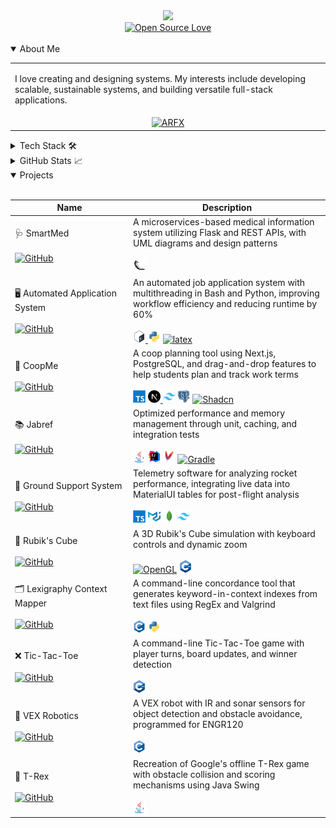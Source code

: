 <div align="center"><a href="https://www.arfazhxss.ca"><img src="https://capsule-render.vercel.app/api?type=waving&height=130&color=gradient&customColorList=0,1,3,4,6,7,8,12,14,15,18,19,20,24,26,27,28,29,30&text=Arfaz%20%F0%9F%91%A8%E2%80%8D%F0%9F%92%BB&fontColor=000000&fontSize=40&fontAlign=50&desc=%E2%97%80%20is%20trying%20to%20not%20break%20production%20again%20%E2%96%B6&descAlign=50&reversal=true&descSize=10&descAlignY=53&textBg=false&fontAlignY=33"></a></div>

<div align="center"><a href="https://www.arfazhxss.ca"><img src="https://badges.frapsoft.com/os/v2/open-source.svg?v=103" alt="Open Source Love" height="20"></a></div>

<br>
<details open>
<summary>About Me</summary>
     <table align="center">
          <tr>
               <td width="550" align="left" font-size="100">
               <p>I love creating and designing systems. My interests include developing scalable, sustainable systems, and building versatile full-stack applications.<br></p>
               </td>
          </tr>
          <tr>
               <td width="550" align="center" font-size="50">
                    <a href="https://www.arfazhxss.ca">
                       <picture>
                         <source 
                           media = "(prefers-color-scheme: dark)" 
                           width="100" 
                           height="33"
                           srcset = "https://img.shields.io/badge/arfx.ca-151B23.svg?style=flat-square&logo=airfrance&logoColor=fff&logoSize=100&link=https://www.arfazhxss.ca" 
                         />
                         <source 
                           media = "(prefers-color-scheme: light)" 
                           width="100" 
                           height="33"
                           srcset = "https://img.shields.io/badge/arfx.ca-F6F8FA.svg?style=flat-square&logo=airfrance&logoColor=000&logoSize=100&link=https://www.arfazhxss.ca" 
                         />
                         <img 
                           alt="ARFX"
                           width="100" 
                           height="33"
                           src = "https://img.shields.io/badge/arfx.ca-F6F8FA.svg?style=flat-square&logo=airfrance&logoColor=000&logoSize=100&link=https://www.arfazhxss.ca"
                         />
                       </picture>
               </td>
          </tr>
      </table>
</details>
<details>
<summary>Tech Stack 🛠️</summary>
<br>
<table align="center">
  <tr>
    <td width="550" colspan="4" align="center" font-size="100">
      <h3>:toolbox: Toolbox :wrench:</h3>
    </td>
  </tr>
  <tr>
    <td>Script Languages :keyboard:</td>
    <td colspan="3">
      <a href="https://github.com/arfazhxss"><img src="https://github.com/devicons/devicon/blob/v2.16.0/icons/powershell/powershell-original.svg" alt="PowerShell" width="40" height="40"></a>
      <a href="https://github.com/arfazhxss">
        <picture>
          <source 
            media = "(prefers-color-scheme: dark)" 
            width="40" 
            height="40"
            srcset = "https://github.com/arfazhxss/arfazhxss/blob/main/1%20Server%20Resources/bash-dark.svg" 
          />
          <source 
            media = "(prefers-color-scheme: light)" 
            width="40" 
            height="40"
            srcset = "https://github.com/devicons/devicon/blob/v2.16.0/icons/bash/bash-original.svg" 
          />
          <img 
            alt="bash"
            width="40" 
            height="40"
            src = "https://github.com/devicons/devicon/blob/v2.16.0/icons/bash/bash-original.svg"
          />
        </picture>
      </a>
      <a href="https://github.com/arfazhxss"><img src="https://github.com/devicons/devicon/blob/v2.16.0/icons/cplusplus/cplusplus-original.svg" alt="C++" width="40" height="40"></a>
      <a href="https://github.com/arfazhxss"><img src="https://github.com/devicons/devicon/blob/v2.16.0/icons/python/python-original.svg" alt="Python" width="40" height="40"></a>
      <a href="https://github.com/arfazhxss"><img src="https://github.com/devicons/devicon/blob/v2.16.0/icons/swift/swift-original.svg" alt="Swift" width="40" height="40"></a>
      <a href="https://github.com/arfazhxss"><img src="https://github.com/devicons/devicon/blob/v2.16.0/icons/java/java-original.svg" alt="Java" width="40" height="40"></a>
    </td>
  </tr>
  <tr>
    <td>Development Environment :iphone:</td>
    <td colspan="3">
      <a href="https://github.com/arfazhxss"><img src="https://github.com/devicons/devicon/blob/v2.16.0/icons/neovim/neovim-original.svg" alt="NeoVim" width="40" height="40"></a>
      <a href="https://github.com/arfazhxss"><img src="https://github.com/devicons/devicon/blob/v2.16.0/icons/vscode/vscode-original.svg" alt="Code" width="40" height="40"></a>
      <a href="https://github.com/arfazhxss"><img src="https://github.com/devicons/devicon/blob/v2.16.0/icons/xcode/xcode-plain.svg" alt="XCode" width="40" height="40"></a>
      <a href="https://github.com/arfazhxss">
        <picture>
          <source 
            media = "(prefers-color-scheme: dark)" 
            width="40" 
            height="40"
            srcset = "https://github.com/arfazhxss/arfazhxss/blob/main/1%20Server%20Resources/unity-dark-original.svg" 
          />
          <source 
            media = "(prefers-color-scheme: light)" 
            width="40" 
            height="40"
            srcset = "https://github.com/devicons/devicon/blob/v2.16.0/icons/unity/unity-original.svg" 
          />
          <img 
            alt="unity"
            width="40" 
            height="40"
            src = "https://github.com/devicons/devicon/blob/v2.16.0/icons/unity/unity-original.svg"
          />
        </picture>
      </a>
      <a href="https://github.com/arfazhxss">
        <picture>
          <source 
            media = "(prefers-color-scheme: dark)" 
            width="40" 
            height="40"
            srcset = "https://github.com/arfazhxss/arfazhxss/blob/main/1%20Server%20Resources/UE-light.svg" 
          />
          <source 
            media = "(prefers-color-scheme: light)" 
            width="40" 
            height="40"
            srcset = "https://github.com/arfazhxss/arfazhxss/blob/main/1%20Server%20Resources/UE-dark.svg" 
          />
          <img 
            alt="Unreal Engine"
            width="40" 
            height="40"
            src = "https://github.com/arfazhxss/arfazhxss/blob/main/1%20Server%20Resources/UE-light.svg"
          />
        </picture>
      </a>
    </td>
  </tr>
  <tr>
    <td>Website Development  :desktop_computer:</td>
    <td colspan="3">
      <a href="https://github.com/arfazhxss"><img src="https://github.com/devicons/devicon/blob/v2.16.0/icons/javascript/javascript-original.svg" alt="JavaScript" width="40" height="40"></a>
      <a href="https://github.com/arfazhxss"><img src="https://github.com/devicons/devicon/blob/v2.16.0/icons/jquery/jquery-original.svg" alt="JQuery" width="40" height="40"></a>
      <a href="https://github.com/arfazhxss"><img src="https://github.com/devicons/devicon/blob/v2.16.0/icons/typescript/typescript-original.svg" alt="TypeScript" width="40" height="40"></a>
      <a href="https://github.com/arfazhxss">
        <picture>
          <source 
            media = "(prefers-color-scheme: dark)" 
            width="40" 
            height="40"
            srcset = "https://github.com/arfazhxss/arfazhxss/blob/main/1%20Server%20Resources/php-dark.svg" 
          />
          <source 
            media = "(prefers-color-scheme: light)" 
            width="40" 
            height="40"
            srcset = "https://github.com/arfazhxss/arfazhxss/blob/main/1%20Server%20Resources/php-light.svg" 
          />
          <img 
            alt="shadcn-l"
            width="40" 
            height="40"
            src = "https://github.com/arfazhxss/arfazhxss/blob/main/1%20Server%20Resources/php-light.svg"
          />
        </picture>
      </a>
      <a href="https://github.com/arfazhxss"><img src="https://github.com/devicons/devicon/blob/v2.16.0/icons/tailwindcss/tailwindcss-original.svg" alt="Tailwind" width="40" height="40"></a>
      <a href="https://github.com/arfazhxss">
        <picture>
          <source 
            media = "(prefers-color-scheme: dark)" 
            width="40" 
            height="40"
            srcset = "https://github.com/devicons/devicon/blob/v2.16.0/icons/nextjs/nextjs-original.svg" 
          />
          <source 
            media = "(prefers-color-scheme: light)" 
            width="40" 
            height="40"
            srcset = "https://github.com/devicons/devicon/blob/v2.16.0/icons/nextjs/nextjs-original.svg" 
          />
          <img 
            alt="shadcn-l"
            width="40" 
            height="40"
            src = "https://github.com/devicons/devicon/blob/v2.16.0/icons/nextjs/nextjs-original.svg"
          />
        </picture>
      </a>
      <a href="https://github.com/arfazhxss">
        <picture>
          <source 
            media = "(prefers-color-scheme: dark)" 
            width="40" 
            height="40"
            srcset = "https://github.com/arfazhxss/arfazhxss/blob/main/1%20Server%20Resources/shadcn-dark.svg" 
          />
          <source 
            media = "(prefers-color-scheme: light)" 
            width="40" 
            height="40"
            srcset = "https://github.com/arfazhxss/arfazhxss/blob/main/1%20Server%20Resources/shadcn-light.svg" 
          />
          <img 
            alt="Shadcn"
            width="40" 
            height="40"
            src = "https://github.com/arfazhxss/arfazhxss/blob/main/1%20Server%20Resources/shadcn-light.svg"
          />
        </picture>
      </a>
    </td>
  </tr>
  <tr>
    <td rowspan="2" align="center">
      <H3>Graphics APIs</H3>
      <p>🎮</p>
    </td>
    <td colspan="2" align="center">
      <a href="https://github.com/arfazhxss"><img src="https://github.com/arfazhxss/arfazhxss/blob/main/1%20Server%20Resources/OpenGL.svg" alt="OpenGL" width="140" height="70"></a>
    </td>
    <td align="center">
      <a href="https://github.com/arfazhxss"><img src="https://github.com/arfazhxss/arfazhxss/blob/main/1%20Server%20Resources/VulkanAPI.svg" alt="Vulkan" width="140" height="70"></a>
    </td>
  </tr>
  <tr>
    <td colspan="2" align="center">
      <a href="https://github.com/arfazhxss"><img src="https://github.com/arfazhxss/arfazhxss/blob/main/1%20Server%20Resources/WebGL.svg" alt="WebGL" width="120" height="60"></a>
    </td>
    <td align="center">
      <a href="https://github.com/arfazhxss"><img src="https://github.com/arfazhxss/arfazhxss/blob/main/1%20Server%20Resources/OpenXR.svg" alt="OpenXR" width="140" height="70"></a>
    </td>
  </tr>
  <tr>
    <td>BackEnd & Databases :file_folder:</td>
    <td colspan="3">
      <a href="https://github.com/arfazhxss"><img src="https://github.com/devicons/devicon/blob/v2.16.0/icons/nodejs/nodejs-original.svg" alt="NodeJS" width="40" height="40"></a>
      <a href="https://github.com/arfazhxss"><img src="https://github.com/devicons/devicon/blob/v2.16.0/icons/npm/npm-original-wordmark.svg" alt="npm" width="40" height="40"></a>
      <a href="https://github.com/arfazhxss"><img src="https://github.com/devicons/devicon/blob/v2.16.0/icons/git/git-plain.svg" alt="Git" width="40" height="40"></a>
      <a href="https://github.com/arfazhxss"><img src="https://github.com/devicons/devicon/blob/v2.16.0/icons/mongodb/mongodb-original.svg" alt="MongoDB" width="40" height="40"></a>
      <a href="https://github.com/arfazhxss"><img src="https://github.com/devicons/devicon/blob/v2.16.0/icons/mysql/mysql-original.svg" alt="MySQL" width="40" height="40"></a>
      <a href="https://github.com/arfazhxss"><img src="https://github.com/devicons/devicon/blob/v2.16.0/icons/postgresql/postgresql-original.svg" alt="postgreSQL" width="40" height="40"></a>
    </td>
  </tr>
  <tr>
    <td>Design, Test & Deploy :gear:</td>
    <td colspan="3">
      <a href="https://github.com/arfazhxss"><img src="https://github.com/devicons/devicon/blob/v2.16.0/icons/figma/figma-original.svg" alt="Figma" width="40" height="40"></a>
      <a href="https://github.com/arfazhxss"><img src="https://github.com/arfazhxss/arfazhxss/blob/main/1%20Server%20Resources/gradle-plain.svg" alt="Gradle" width="40" height="40"></a>
      <a href="https://github.com/arfazhxss"><img src="https://github.com/devicons/devicon/blob/v2.16.0/icons/maven/maven-original.svg" alt="Maven" width="40" height="40"></a>
      <a href="https://github.com/arfazhxss"><img src="https://github.com/devicons/devicon/blob/v2.16.0/icons/selenium/selenium-original.svg" alt="Selenium" width="40" height="40"></a>
      <a href="https://github.com/arfazhxss"><img src="https://github.com/devicons/devicon/blob/v2.16.0/icons/intellij/intellij-original.svg" alt="IntelliJ" width="40" height="40"></a>
    </td>
  </tr>
    <tr>
      <td colspan="4" align="center">
        <a href="https://github.com/arfazhxss">
          <picture>
            <source 
              media = "(prefers-color-scheme: dark)" 
              width="30" 
              height="30"
              srcset = "https://github.com/devicons/devicon/blob/v2.16.0/icons/ubuntu/ubuntu-original.svg" 
            />
            <source 
              media = "(prefers-color-scheme: light)" 
              width="30" 
              height="30"
              srcset = "https://github.com/devicons/devicon/blob/v2.16.0/icons/ubuntu/ubuntu-plain.svg" 
            />
            <img 
              alt="shadcn-l"
              width="30" 
              height="30"
              src = "https://github.com/devicons/devicon/blob/v2.16.0/icons/ubuntu/ubuntu-original.svg"
            />
          </picture>
        </a>
        <a href="https://github.com/arfazhxss"><img src="https://github.com/devicons/devicon/blob/v2.16.0/icons/fedora/fedora-original.svg" alt="Fedora" height="30"></a>
        <a href="https://github.com/arfazhxss"><img src="https://github.com/arfazhxss/arfazhxss/blob/main/1%20Server%20Resources/MacOS.svg" alt="MacOS" height="30"></a>
        <a href="https://github.com/arfazhxss"><img src="https://github.com/arfazhxss/arfazhxss/blob/main/1%20Server%20Resources/Arch.svg" alt="ArchLinux" height="30"></a>  
      </td>
    </tr>
  </table>
</details>
<details>
<summary>GitHub Stats 📈</summary>
  <br>
<!--    Unless GitHub Markup fixes this issue <<<< https://github.com/github/markup/issues/1583 >>>> this is redundant -->
<div align="center">
    <!--    DARK MODE    -->
    <picture>
    <source 
      media = "(prefers-color-scheme: light)" 
      height="0.1"
      width="0.1"
      srcset = "https://github.com/arfazhxss/arfazhxss/blob/main/1%20Server%20Resources/noIMG.svg" 
    />
    <img 
      height="185"
      src = "https://github-readme-stats.vercel.app/api/top-langs?username=arfazhxss&theme=transparent&text_color=ffffff&include_all_commits=true&line_height=05&show_owner=true&border_radius=20.5&layout=compact&show_icons=true&size_weight=0.5&count_weight=0.5&hide=html,shell,css,javascript,assembly,c-sharp,nasl,glsl,tex,c,makefile,xslt,cmake,java,objective-c,rtf,lex,ANTLR,Groovy,Lua,Powershell,fortran,cuda&exclude_repo=csc111,js-base,vulkanapi-mactests,vulkanapi,portfolio-website,FirstYearEngineering,SecondYearEngineering,ThirdYearEngineering%22%20height%3D%22185%22&disable_animations=true"
    />
  </picture>
  
  <!--    LIGHT MODE    -->
  <picture>
    <source 
      media = "(prefers-color-scheme: dark)" 
      height="0.1"
      width="0.1"
      srcset = "https://github.com/arfazhxss/arfazhxss/blob/main/1%20Server%20Resources/noIMG.svg" 
    />
    <img 
      height="185"
      src = "https://github-readme-stats.vercel.app/api/top-langs?username=arfazhxss&theme=transparent&text_color=000000&include_all_commits=true&line_height=05&show_owner=true&border_radius=20.5&layout=compact&show_icons=true&size_weight=0.5&count_weight=0.5&hide=html,shell,css,javascript,assembly,c-sharp,nasl,glsl,tex,c,makefile,xslt,cmake,java,objective-c,rtf,lex,ANTLR,Groovy,Lua,Powershell,fortran,cuda&exclude_repo=csc111,js-base,vulkanapi-mactests,vulkanapi,portfolio-website,FirstYearEngineering,SecondYearEngineering,ThirdYearEngineering%22%20height%3D%22185%22&disable_animations=true"
    />
  </picture>
  
  <picture>
    <source 
      media="(prefers-color-scheme: dark)"
      height="185"
      srcset="http://github-readme-streak-stats.herokuapp.com?user=arfazhxss&theme=transparent&text_color=ffffff&show_icons=true&include_all_commits=true&line_height=10&show_owner=true&border_radius=20.5&dates=ffffff"
    />
    <source 
      media="(prefers-color-scheme: light)"
      height="185"
      srcset="http://github-readme-streak-stats.herokuapp.com?user=arfazhxss&theme=transparent&text_color=000000&show_icons=true&include_all_commits=true&line_height=10&show_owner=true&border_radius=20.5&dates=000000"
    />
    <img 
      height="185"
      src="http://github-readme-streak-stats.herokuapp.com?user=arfazhxss&theme=vision-friendly-light&show_icons=true&include_all_commits=true&line_height=10&show_owner=true&border_radius=20.5"
    />
  </picture>
</div> 
<br>
</details>

<details open>
  <summary>Projects</summary>
  <br>
  <table align="center" width="650">
    <thead>
      <tr>
        <th width="200">Name</th>
        <th width="350">Description</th>
      </tr>
    </thead>
    <tbody>
      <tr>
        <td>🩺 SmartMed<br><br>
          <a href="https://github.com/arfazhxss/smart-med">
             <picture>
               <source 
                 media = "(prefers-color-scheme: dark)" 
                 srcset = "https://img.shields.io/badge/GitHub-0C1117?style=flat-square&logo=github&logoColor=white" 
               />
               <source 
                 media = "(prefers-color-scheme: light)" 
                 srcset = "https://img.shields.io/badge/GitHub-FFFFFF?style=flat-square&logo=github&logoColor=black" 
               />
               <img 
                 alt="GitHub"
                 src = "https://img.shields.io/badge/GitHub-FFFFFF?style=flat-square&logo=github&logoColor=black"
               />
             </picture>
          </a>
        </td>
        <td>
          A microservices-based medical information system utilizing Flask and REST APIs, with UML diagrams and design patterns<br><br>
             <picture>
               <source 
                 media = "(prefers-color-scheme: dark)" 
                 width="20" 
                 height="20"
                 srcset = "https://github.com/arfazhxss/arfazhxss/blob/main/1%20Server%20Resources/flask-dark.svg" 
               />
               <source 
                 media = "(prefers-color-scheme: light)" 
                 width="20" 
                 height="20"
                 srcset = "https://github.com/devicons/devicon/blob/v2.16.0/icons/flask/flask-original.svg" 
               />
               <img 
                 alt="bash"
                 width="20" 
                 height="20"
                 src = "https://github.com/devicons/devicon/blob/v2.16.0/icons/flask/flask-original.svg"
               />
             </picture>
        </td>
      </tr>
      <tr>
        <td>🖥️ Automated Application System<br><br>
          <a href="https://github.com/arfazhxss/app-sys">
             <picture>
               <source 
                 media = "(prefers-color-scheme: dark)" 
                 srcset = "https://img.shields.io/badge/GitHub-151B23?style=flat-square&logo=github&logoColor=white" 
               />
               <source 
                 media = "(prefers-color-scheme: light)" 
                 srcset = "https://img.shields.io/badge/GitHub-F6F8FA?style=flat-square&logo=github&logoColor=black" 
               />
               <img 
                 alt="GitHub"
                 src = "https://img.shields.io/badge/GitHub-F6F8FA?style=flat-square&logo=github&logoColor=black"
               />
             </picture>
          </a>
        </td>
        <td>
          An automated job application system with multithreading in Bash and Python, improving workflow efficiency and reducing runtime by 60%<br><br>
             <a href="https://github.com/arfazhxss/app-sys"><picture>
               <source 
                 media = "(prefers-color-scheme: dark)" 
                 width="20" 
                 height="20"
                 srcset = "https://github.com/arfazhxss/arfazhxss/blob/main/1%20Server%20Resources/bash-dark.svg" 
               />
               <source 
                 media = "(prefers-color-scheme: light)" 
                 width="20" 
                 height="20"
                 srcset = "https://github.com/devicons/devicon/blob/v2.16.0/icons/bash/bash-original.svg" 
               />
               <img 
                 alt="shadcn-l"
                 width="20" 
                 height="20"
                 src = "https://github.com/devicons/devicon/blob/v2.16.0/icons/bash/bash-original.svg"
               />
             </picture></a>
          <a href="https://github.com/arfazhxss/app-sys"><img src="https://github.com/devicons/devicon/blob/v2.16.0/icons/python/python-original.svg" alt="Python" width="20" height="20"></a>
          <a href="https://github.com/arfazhxss/app-sys"><picture>
               <source 
                 media = "(prefers-color-scheme: dark)" 
                 width="40"
                 height="20"
                 srcset = "https://github.com/arfazhxss/arfazhxss/blob/main/1%20Server%20Resources/latex-dark.svg" 
               />
               <source 
                 media = "(prefers-color-scheme: light)" 
                 width="40" 
                 height="20"
                 srcset = "https://github.com/arfazhxss/arfazhxss/blob/main/1%20Server%20Resources/latex.svg" 
               />
               <img 
                 alt="latex"
                 width="40" 
                 height="20"
                 src = "https://github.com/arfazhxss/arfazhxss/blob/main/1%20Server%20Resources/latex.svg"
               />
             </picture></a>
        </td>
      </tr>
      <tr>
        <td>📝 CoopMe<br><br>
          <a href="https://github.com/vikelabs/coopme">
             <picture>
               <source 
                 media = "(prefers-color-scheme: dark)" 
                 srcset = "https://img.shields.io/badge/GitHub-0C1117?style=flat-square&logo=github&logoColor=white" 
               />
               <source 
                 media = "(prefers-color-scheme: light)" 
                 srcset = "https://img.shields.io/badge/GitHub-FFFFFF?style=flat-square&logo=github&logoColor=black" 
               />
               <img 
                 alt="GitHub"
                 src = "https://img.shields.io/badge/GitHub-FFFFFF?style=flat-square&logo=github&logoColor=black"
               />
             </picture>
          </a>
        </td>
        <td>
          A coop planning tool using Next.js, PostgreSQL, and drag-and-drop features to help students plan and track work terms<br><br>
          <a href="https://github.com/vikelabs/coopme"><img src="https://github.com/devicons/devicon/blob/v2.16.0/icons/typescript/typescript-original.svg" alt="TypeScript" width="20" height="20"></a>
          <a href="https://github.com/vikelabs/coopme">
             <picture>
               <source 
                 media = "(prefers-color-scheme: dark)" 
                 width="20" 
                 height="20"
                 srcset = "https://github.com/devicons/devicon/blob/v2.16.0/icons/nextjs/nextjs-original.svg" 
               />
               <source 
                 media = "(prefers-color-scheme: light)" 
                 width="20" 
                 height="20"
                 srcset = "https://github.com/devicons/devicon/blob/v2.16.0/icons/nextjs/nextjs-original.svg" 
               />
               <img 
                 alt="shadcn-l"
                 width="20" 
                 height="20"
                 src = "https://github.com/devicons/devicon/blob/v2.16.0/icons/nextjs/nextjs-original.svg"
               />
             </picture>
          </a>
          <a href="https://github.com/vikelabs/coopme"><img src="https://github.com/devicons/devicon/blob/v2.16.0/icons/tailwindcss/tailwindcss-original.svg" alt="Tailwind" width="20" height="20"></a>
          <a href="https://github.com/vikelabs/coopme"><img src="https://github.com/devicons/devicon/blob/v2.16.0/icons/postgresql/postgresql-original.svg" alt="postgreSQL" width="20" height="20"></a>
          <a href="https://github.com/vikelabs/coopme">
             <picture>
               <source 
                 media = "(prefers-color-scheme: dark)" 
                 width="20" 
                 height="20"
                 srcset = "https://github.com/arfazhxss/arfazhxss/blob/main/1%20Server%20Resources/shadcn-dark.svg" 
               />
               <source 
                 media = "(prefers-color-scheme: light)" 
                 width="20" 
                 height="20"
                 srcset = "https://github.com/arfazhxss/arfazhxss/blob/main/1%20Server%20Resources/shadcn-light.svg" 
               />
               <img 
                 alt="Shadcn"
                 width="20" 
                 height="20"
                 src = "https://github.com/arfazhxss/arfazhxss/blob/main/1%20Server%20Resources/shadcn-light.svg"
               />
             </picture>
          </a>
        </td>
      </tr>
      <tr>
        <td>📚 Jabref<br><br>
          <a href="https://github.com/arfazhxss/jabref">
             <picture>
               <source 
                 media = "(prefers-color-scheme: dark)" 
                 srcset = "https://img.shields.io/badge/GitHub-151B23?style=flat-square&logo=github&logoColor=white" 
               />
               <source 
                 media = "(prefers-color-scheme: light)" 
                 srcset = "https://img.shields.io/badge/GitHub-F6F8FA?style=flat-square&logo=github&logoColor=black" 
               />
               <img 
                 alt="GitHub"
                 src = "https://img.shields.io/badge/GitHub-F6F8FA?style=flat-square&logo=github&logoColor=black"
               />
             </picture>
          </a>
          </a>
        </td>
        <td>
          Optimized performance and memory management through unit, caching, and integration tests<br><br>
          <a href="https://github.com/arfazhxss/jabref"><img src="https://github.com/devicons/devicon/blob/v2.16.0/icons/java/java-original.svg" alt="Java" width="20" height="20"></a>
          <a href="https://github.com/arfazhxss/jabref"><img src="https://github.com/devicons/devicon/blob/v2.16.0/icons/intellij/intellij-original.svg" alt="IntelliJ" width="20" height="20"></a>
          <a href="https://github.com/arfazhxss/jabref"><img src="https://github.com/devicons/devicon/blob/v2.16.0/icons/maven/maven-original.svg" alt="Maven" width="20" height="20"></a>
          <a href="https://github.com/arfazhxss/jabref"><img src="https://github.com/arfazhxss/arfazhxss/blob/main/1%20Server%20Resources/gradle-plain.svg" alt="Gradle" width="20" height="20"></a>
        </td>
      </tr>
      <tr>
        <td>🚀 Ground Support System<br><br>
          <a href="https://github.com/arfazhxss/Ground-Support" />
             <picture>
               <source 
                 media = "(prefers-color-scheme: dark)" 
                 srcset = "https://img.shields.io/badge/GitHub-0C1117?style=flat-square&logo=github&logoColor=white" 
               />
               <source 
                 media = "(prefers-color-scheme: light)" 
                 srcset = "https://img.shields.io/badge/GitHub-FFFFFF?style=flat-square&logo=github&logoColor=black" 
               />
               <img 
                 alt="GitHub"
                 src = "https://img.shields.io/badge/GitHub-FFFFFF?style=flat-square&logo=github&logoColor=black"
               />
             </picture>
          </a>
        </td>
        <td>
          Telemetry software for analyzing rocket performance, integrating live data into MaterialUI tables for post-flight analysis<br><br>
          <a href="https://github.com/arfazhxss/Ground-Support"><img src="https://github.com/devicons/devicon/blob/v2.16.0/icons/typescript/typescript-original.svg" alt="TypeScript" width="20" height="20"></a>
          <a href="https://github.com/arfazhxss/Ground-Support"><img src="https://github.com/devicons/devicon/blob/v2.16.0/icons/materialui/materialui-original.svg" alt="TypeScript" width="20" height="20"></a>
          <a href="https://github.com/arfazhxss/Ground-Support"><img src="https://github.com/devicons/devicon/blob/v2.16.0/icons/mongodb/mongodb-original.svg" alt="MongoDB" width="20" height="20"></a>
          <a href="https://github.com/arfazhxss/Ground-Support"><img src="https://github.com/devicons/devicon/blob/v2.16.0/icons/tailwindcss/tailwindcss-original.svg" alt="Tailwind" width="20" height="20"></a>
        </td>
      </tr>
      <tr>
        <td>🎲 Rubik's Cube<br><br>
          <a href="https://github.com/arfazhxss/rubiks-cube-cpp">
             <picture>
               <source 
                 media = "(prefers-color-scheme: dark)" 
                 srcset = "https://img.shields.io/badge/GitHub-151B23?style=flat-square&logo=github&logoColor=white" 
               />
               <source 
                 media = "(prefers-color-scheme: light)" 
                 srcset = "https://img.shields.io/badge/GitHub-F6F8FA?style=flat-square&logo=github&logoColor=black" 
               />
               <img 
                 alt="GitHub"
                 src = "https://img.shields.io/badge/GitHub-F6F8FA?style=flat-square&logo=github&logoColor=black"
               />
             </picture>
          </a>
        </td>
        <td>
          A 3D Rubik's Cube simulation with keyboard controls and dynamic zoom<br><br>
          <a href="https://github.com/arfazhxss/rubiks-cube-cpp"><img src="https://github.com/arfazhxss/arfazhxss/blob/main/1%20Server%20Resources/OpenGL.svg" alt="OpenGL" width="40" height="20"></a>
          <a href="https://github.com/arfazhxss/rubiks-cube-cpp"><img src="https://github.com/devicons/devicon/blob/v2.16.0/icons/cplusplus/cplusplus-original.svg" alt="C++" width="20" height="20"></a>
        </td>
      </tr>
      <tr>
        <td>🗂️ Lexigraphy Context Mapper<br><br>
          <a href="https://github.com/arfazhxss/lexigraph">
             <picture>
               <source 
                 media = "(prefers-color-scheme: dark)" 
                 srcset = "https://img.shields.io/badge/GitHub-0C1117?style=flat-square&logo=github&logoColor=white" 
               />
               <source 
                 media = "(prefers-color-scheme: light)" 
                 srcset = "https://img.shields.io/badge/GitHub-FFFFFF?style=flat-square&logo=github&logoColor=black" 
               />
               <img 
                 alt="GitHub"
                 src = "https://img.shields.io/badge/GitHub-FFFFFF?style=flat-square&logo=github&logoColor=black"
               />
             </picture>
          </a>
        </td>
        <td>
          A command-line concordance tool that generates keyword-in-context indexes from text files using RegEx and Valgrind<br><br>
          <a href="https://github.com/arfazhxss/lexigraph"><img src="https://github.com/devicons/devicon/blob/v2.16.0/icons/c/c-original.svg" alt="C" width="20" height="20"></a>
          <a href="https://github.com/arfazhxss/lexigraph"><img src="https://github.com/devicons/devicon/blob/v2.16.0/icons/python/python-original.svg" alt="Python" width="20" height="20"></a>
        </td>
      </tr>
      <tr>
        <td>❌ Tic-Tac-Toe<br><br>
          <a href="https://github.com/arfazhxss/tic-tac-toe-cpp">
             <picture>
               <source 
                 media = "(prefers-color-scheme: dark)" 
                 srcset = "https://img.shields.io/badge/GitHub-151B23?style=flat-square&logo=github&logoColor=white" 
               />
               <source 
                 media = "(prefers-color-scheme: light)" 
                 srcset = "https://img.shields.io/badge/GitHub-F6F8FA?style=flat-square&logo=github&logoColor=black" 
               />
               <img 
                 alt="GitHub"
                 src = "https://img.shields.io/badge/GitHub-F6F8FA?style=flat-square&logo=github&logoColor=black"
               />
             </picture>
          </a>
        </td>
        <td>
          A command-line Tic-Tac-Toe game with player turns, board updates, and winner detection<br><br>
          <a href="https://github.com/arfazhxss/tic-tac-toe-cpp"><img src="https://github.com/devicons/devicon/blob/v2.16.0/icons/cplusplus/cplusplus-original.svg" alt="C++" width="20" height="20"></a>
        </td>
      </tr>
      <tr>
        <td>🤖 VEX Robotics<br><br>
          <a href="https://github.com/arfazhxss/vex-robotics-project">
             <picture>
               <source 
                 media = "(prefers-color-scheme: dark)" 
                 srcset = "https://img.shields.io/badge/GitHub-0C1117?style=flat-square&logo=github&logoColor=white" 
               />
               <source 
                 media = "(prefers-color-scheme: light)" 
                 srcset = "https://img.shields.io/badge/GitHub-FFFFFF?style=flat-square&logo=github&logoColor=black" 
               />
               <img 
                 alt="GitHub"
                 src = "https://img.shields.io/badge/GitHub-FFFFFF?style=flat-square&logo=github&logoColor=black"
               />
             </picture>
          </a>
        </td>
        <td>
          A VEX robot with IR and sonar sensors for object detection and obstacle avoidance, programmed for ENGR120<br><br>
          <a href="https://github.com/arfazhxss/vex-robotics-project"><img src="https://github.com/devicons/devicon/blob/v2.16.0/icons/c/c-original.svg" alt="C++" width="20" height="20"></a>
        </td>
      </tr>
      <tr>
        <td>🦖 T-Rex<br><br>
          <a href="https://github.com/arfazhxss/T-Rex">
             <picture>
               <source 
                 media = "(prefers-color-scheme: dark)" 
                 srcset = "https://img.shields.io/badge/GitHub-151B23?style=flat-square&logo=github&logoColor=white" 
               />
               <source 
                 media = "(prefers-color-scheme: light)" 
                 srcset = "https://img.shields.io/badge/GitHub-F6F8FA?style=flat-square&logo=github&logoColor=black" 
               />
               <img 
                 alt="GitHub"
                 src = "https://img.shields.io/badge/GitHub-F6F8FA?style=flat-square&logo=github&logoColor=black"
               />
             </picture>
          </a>
        </td>
        <td>
          Recreation of Google's offline T-Rex game with obstacle collision and scoring mechanisms using Java Swing<br><br>
          <a href="https://github.com/arfazhxss/T-Rex"><img src="https://github.com/devicons/devicon/blob/v2.16.0/icons/java/java-original.svg" alt="Java" width="20" height="20"></a>
        </td>
      </tr>
    </tbody>
  </table>
</details>




<!---    SVG Image and Codes <<<< https://github.com/devicons/devicon/tree/v2.16.0/icons/ >>>>    --->
